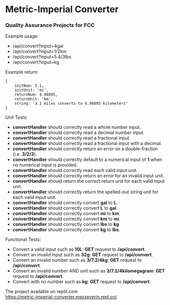 # Metric-Imperial Converter

### Quality Assurance Projects for FCC

Example usage:

* /api/convert?input=4gal
* /api/convert?input=1/2km
* /api/convert?input=5.4/3lbs
* /api/convert?input=kg

Example return:

    { 
        initNum: 3.1, 
        initUnit: 'mi', 
        returnNum: 4.98895, 
        returnUnit: 'km', 
        string: '3.1 miles converts to 4.98895 kilometers'
    }
    
Unit Tests:

* **convertHandler** should correctly read a whole number input.
* **convertHandler** should correctly read a decimal number input.
* **convertHandler** should correctly read a fractional input.
* **convertHandler** should correctly read a fractional input with a decimal.
* **convertHandler** should correctly return an error on a double-fraction (i.e. **3/2/3**).
* **convertHandler** should correctly default to a numerical input of **1** when no numerical input is provided.
* **convertHandler** should correctly read each valid input unit.
* **convertHandler** should correctly return an error for an invalid input unit.
* **convertHandler** should return the correct return unit for each valid input unit.
* **convertHandler** should correctly return the spelled-out string unit for each valid input unit.
* **convertHandler** should correctly convert **gal** to **L**.
* **convertHandler** should correctly convert **L** to **gal**.
* **convertHandler** should correctly convert **mi** to **km**.
* **convertHandler** should correctly convert **km** to **mi**.
* **convertHandler** should correctly convert **lbs** to **kg**.
* **convertHandler** should correctly convert **kg** to **lbs**.

Functional Tests:

* Convert a valid input such as **10L**: **GET** request to **/api/convert**.
* Convert an invalid input such as **32g**: **GET** request to **/api/convert**.
* Convert an invalid number such as **3/7.2/4kg**: **GET** request to **/api/convert**.
* Convert an invalid number AND unit such as **3/7.2/4kilomegagram**: **GET** request to **/api/convert**.
* Convert with no number such as **kg**: **GET** request to **/api/convert**.


The project available on replit.com  
https://metric-imperial-converter.maxseverin.repl.co/
